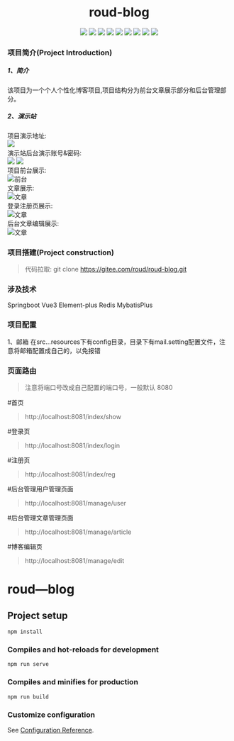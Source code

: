 #  <center> roud-blog
<p align="center">
<a href=""><img src="https://img.shields.io/badge/author-roud-violet"></a>
<a href=""><img src="https://img.shields.io/badge/license-Apache--2.0-blue"></a>
<a href=""><img src="https://img.shields.io/badge/jdk-1.8-9cf.svg"></a>
<a href=""><img src="https://img.shields.io/badge/Maven-3.6+-yellow.svg"></a>
<a href=""><img src="https://img.shields.io/badge/Redis-5.0+-inactive.svg"></a>
<a href=""><img src="https://img.shields.io/badge/SpringBoot-2.3.RELEASE-blue.svg"></a>
<a href=""><img src="https://img.shields.io/badge/Vue-3.0-green.svg"></a>
<a href=""><img src="https://img.shields.io/badge/ElementUI-plus-green.svg"></a>
<a href=""><img src="https://img.shields.io/badge/MybatisPlus-3.4-red.svg"></a>
</p>

### 项目简介(Project Introduction)
##### 1、简介
该项目为一个个人个性化博客项目,项目结构分为前台文章展示部分和后台管理部分。</br>
##### 2、演示站
项目演示地址: </br><a href="http://8.134.71.114:8081/"><img src="https://img.shields.io/badge/roud--blog-1.0-greed.svg"></a> &nbsp; &nbsp; &nbsp;</br>
演示站后台演示账号&密码:</br>
<img src="https://img.shields.io/badge/账号-demo@roud.top-greed.svg">&nbsp;<img src="https://img.shields.io/badge/密码-Demo123456-red.svg">
</br>
项目前台展示:</br>
![前台](http://roud.top/img/20230506004212.png)
</br>
文章展示:</br>
![文章](http://roud.top/img/20230506004439.png)
</br>
登录注册页展示:</br>
![文章](http://roud.top/img/20230506004819.png)
</br>
后台文章编辑展示:</br>
![文章](http://roud.top/img/20230506005056.png)
### 项目搭建(Project construction)
>代码拉取: git clone https://gitee.com/roud/roud-blog.git



### 涉及技术
Springboot
Vue3
Element-plus
Redis
MybatisPlus

### 项目配置
1、邮箱
在src...resources下有config目录，目录下有mail.setting配置文件，注意将邮箱配置成自己的，以免报错

### 页面路由

> 注意将端口号改成自己配置的端口号，一般默认 8080

#首页
>http://localhost:8081/index/show

#登录页
>http://localhost:8081/index/login

#注册页
>http://localhost:8081/index/reg

#后台管理用户管理页面
>http://localhost:8081/manage/user

#后台管理文章管理页面
>http://localhost:8081/manage/article

#博客编辑页
>http://localhost:8081/manage/edit

# roud—blog

## Project setup
```
npm install
```

### Compiles and hot-reloads for development
```
npm run serve
```

### Compiles and minifies for production
```
npm run build
```

### Customize configuration
See [Configuration Reference](https://cli.vuejs.org/config/).
